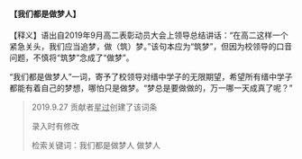 #### 【我们都是做梦人】

【释义】语出自2019年9月高二表彰动员大会上领导总结讲话：“在高二这样一个紧急关头，我们应当追梦，做（筑）梦。”该句本应为“筑梦”，但因为校领导的口音问题，不慎将“筑梦”念成了“做梦”。

“我们都是做梦人”一词，寄予了校领导对缙中学子的无限期望，希望所有缙中学子都能有着自己的梦想，哪怕只是做梦。“梦总是要做做的，万一哪一天成真了呢？”

> 2019.9.27 贡献者<u>星过</u>创建了该词条
>
> 录入时有修改
>
> 检索关键词：我们都是做梦人 做梦人